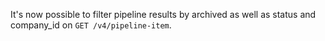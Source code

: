 It's now possible to filter pipeline results by archived as well as status and company_id on `GET /v4/pipeline-item`.
